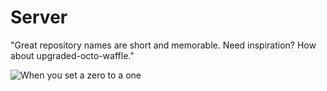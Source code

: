 # Server
"Great repository names are short and memorable. Need inspiration? How about upgraded-octo-waffle."

![When you set a zero to a one](https://cdn.discordapp.com/attachments/325843154643189761/446658577206083595/unknown.png)
